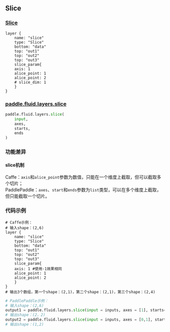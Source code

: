 ## Slice


### [Slice](http://caffe.berkeleyvision.org/tutorial/layers/slice.html)
```
layer {
    name: "slice"
    type: "Slice"
    bottom: "data"
    top: "out1"
    top: "out2"
    top: "out3"
    slice_param{
	axis: 1
	alice_point: 1
	alice_point: 2
	# slice_dim: 1
    }
}
```


### [paddle.fluid.layers.slice](http://paddlepaddle.org/documentation/docs/zh/1.3/api_cn/layers_cn.html#permalink-160-slice)
```python
paddle.fluid.layers.slice(
    input, 
    axes, 
    starts, 
    ends
)
```  

### 功能差异
#### slice机制
Caffe：`axis`和`alice_point`参数为数值，只能在一个维度上截取，但可以截取多个切片；            
PaddlePaddle：`axes`、`start`和`ends`参数为`list`类型，可以在多个维度上截取，但只能截取一个切片。

### 代码示例
```  
# Caffe示例：  
# 输入shape：(2,6)
layer {
    name: "slice"
    type: "Slice"
    bottom: "data"
    top: "out1"
    top: "out2"
    top: "out3"
    slice_param{
	axis: 1	#使用-1效果相同
	alice_point: 1
	alice_point: 2
    }
}
# 输出3个数组，第一个shape：(2,1)，第二个shape：(2,1)，第三个shape：(2,4)
```  
```python
# PaddlePaddle示例：  
# 输入shape：(2,6)
output1 = paddle.fluid.layers.slice(input = inputs, axes = [1], starts= [1], ends = [3])
# 输出shape：(2，2)
output2 = paddle.fluid.layers.slice(input = inputs, axes = [0,1], starts= [0,1], ends = [1,3])
# 输出shape：(1,2)
```  
